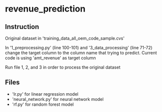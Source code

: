 # revenue_prediction

## Instruction 
Original dataset in 'training_data_all_oem_code_sample.cvs'

In '1_preprocessing.py' (line 100-101) and '3_data_processing' (line 71-72) change the target column to the column name that trying to predict. Current code is using 'amt_revenue' as target column

Run file 1, 2, and 3 in order to process the original dataset

## Files
- 'lr.py' for linear regression model 
- 'neural_network.py' for neural network model 
- 'rf.py' for random forest model 